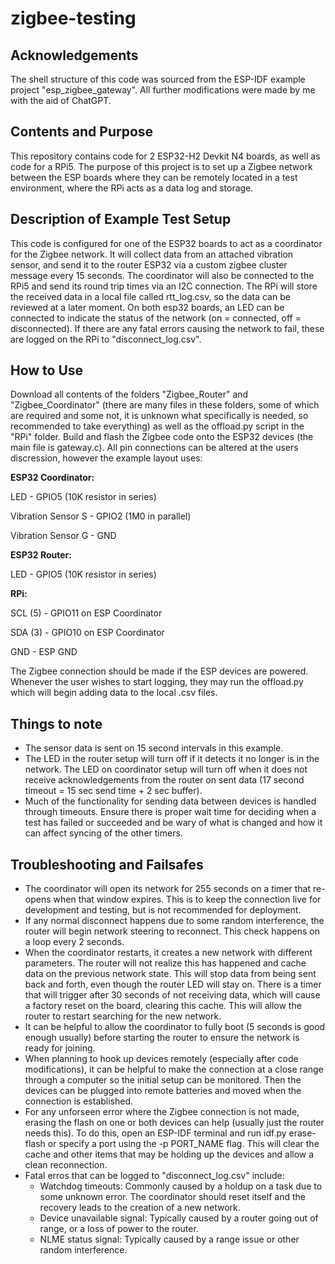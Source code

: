 # zigbee-testing

## Acknowledgements

The shell structure of this code was sourced from the ESP-IDF example project "esp_zigbee_gateway". All further modifications were made by me with the aid of ChatGPT.

## Contents and Purpose

This repository contains code for 2 ESP32-H2 Devkit N4 boards, as well as code for a RPi5. The purpose of this project is to set up a Zigbee network between the ESP boards where they can be remotely located in a test environment, where the RPi acts as a data log and storage.

## Description of Example Test Setup

This code is configured for one of the ESP32 boards to act as a coordinator for the Zigbee network. It will collect data from an attached vibration sensor, and send it to the router ESP32 via a custom zigbee cluster message every 15 seconds. The coordinator will also be connected to the RPi5 and send its round trip times via an I2C connection. The RPi will store the received data in a local file called rtt_log.csv, so the data can be reviewed at a later moment. On both esp32 boards, an LED can be connected to indicate the status of the network (on = connected, off = disconnected). If there are any fatal errors causing the network to fail, these are logged on the RPi to "disconnect_log.csv".

## How to Use

Download all contents of the folders "Zigbee_Router" and "Zigbee_Coordinator" (there are many files in these folders, some of which are required and some not, it is unknown what specifically is needed, so recommended to take everything) as well as the offload.py script in the "RPi" folder. Build and flash the Zigbee code onto the ESP32 devices (the main file is gateway.c). All pin connections can be altered at the users discression, however the example layout uses:

**ESP32 Coordinator:**

LED - GPIO5 (10K resistor in series)

Vibration Sensor S - GPIO2 (1M0 in parallel)

Vibration Sensor G - GND

**ESP32 Router:**

LED - GPIO5 (10K resistor in series)

**RPi:**

SCL (5) - GPIO11 on ESP Coordinator

SDA (3) - GPIO10 on ESP Coordinator

GND - ESP GND

The Zigbee connection should be made if the ESP devices are powered. Whenever the user wishes to start logging, they may run the offload.py which will begin adding data to the local .csv files.

## Things to note

- The sensor data is sent on 15 second intervals in this example.
- The LED in the router setup will turn off if it detects it no longer is in the network. The LED on coordinator setup will turn off when it does not receive acknowledgements from the router on sent data (17 second timeout = 15 sec send time + 2 sec buffer).
- Much of the functionality for sending data between devices is handled through timeouts. Ensure there is proper wait time for deciding when a test has failed or succeeded and be wary of what is changed and how it can affect syncing of the other timers.

 ## Troubleshooting and Failsafes
- The coordinator will open its network for 255 seconds on a timer that re-opens when that window expires. This is to keep the connection live for development and testing, but is not recommended for deployment.
- If any normal disconnect happens due to some random interference, the router will begin network steering to reconnect. This check happens on a loop every 2 seconds.
- When the coordinator restarts, it creates a new network with different parameters. The router will not realize this has happened and cache data on the previous network state. This will stop data from being sent back and forth, even though the router LED will stay on. There is a timer that will trigger after 30 seconds of not receiving data, which will cause a factory reset on the board, clearing this cache. This will allow the router to restart searching for the new network.
- It can be helpful to allow the coordinator to fully boot (5 seconds is good enough usually) before starting the router to ensure the network is ready for joining.
- When planning to hook up devices remotely (especially after code modifications), it can be helpful to make the connection at a close range through a computer so the initial setup can be monitored. Then the devices can be plugged into remote batteries and moved when the connection is established.
- For any unforseen error where the Zigbee connection is not made, erasing the flash on one or both devices can help (usually just the router needs this). To do this, open an ESP-IDF terminal and run idf.py erase-flash or specify a port using the -p PORT_NAME flag. This will clear the cache and other items that may be holding up the devices and allow a clean reconnection.
- Fatal erros that can be logged to "disconnect_log.csv" include:
   - Watchdog timeouts: Commonly caused by a holdup on a task due to some unknown error. The coordinator should reset itself and the recovery leads to the creation of a new network.
   - Device unavailable signal: Typically caused by a router going out of range, or a loss of power to the router.
   - NLME status signal: Typically caused by a range issue or other random interference.
